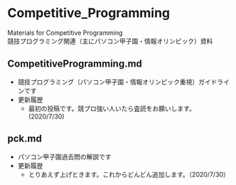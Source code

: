 # Competitive_Programming
Materials for Competitive Programming  
競技プログラミング関連（主にパソコン甲子園・情報オリンピック）資料

## CompetitiveProgramming.md
- 競技プログラミング（パソコン甲子園・情報オリンピック重視）ガイドラインです
- 更新履歴
  - 最初の投稿です。競プロ強い人いたら査読をお願いします。 (2020/7/30)  
    
## pck.md
- パソコン甲子園過去問の解説です
- 更新履歴
  - とりあえず上げときます。これからどんどん追加します。（2020/7/30）
